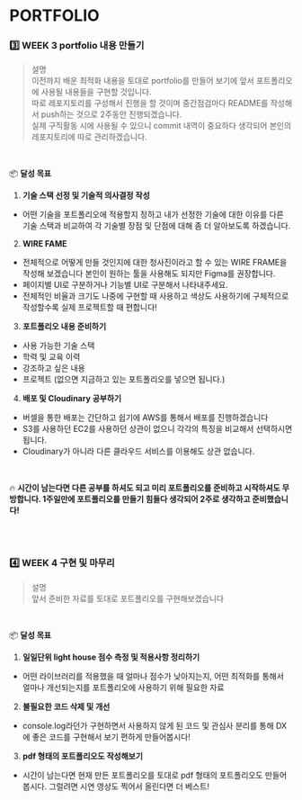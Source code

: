 # PORTFOLIO

### 3️⃣ WEEK 3 portfolio 내용 만들기

> 설명
> <br>이전까지 배운 최적화 내용을 토대로 portfolio를 만들어 보기에 앞서 포트폴리오에 사용될 내용들을 구현할 것입니다.
> <br>따로 레포지토리를 구성해서 진행을 할 것이며 중간점검마다 README를 작성해서 push하는 것으로 2주동안 진행되겠습니다.
> <br>실제 구직활동 시에 사용될 수 있으니 commit 내역이 중요하다 생각되어 본인의 레포지토리에 따로 관리하겠습니다.

<br>

📦 **달성 목표**

1. **기술 스택 선정 및 기술적 의사결정 작성**

- 어떤 기술을 포트폴리오에 적용할지 정하고 내가 선정한 기술에 대한 이유를 다른 기술 스택과 비교하여 각 기술별 장점 및 단점에 대해 좀 더 알아보도록 하겠습니다.

2. **WIRE FAME**

- 전체적으로 어떻게 만들 것인지에 대한 청사진이라고 할 수 있는 WIRE FRAME을 작성해 보겠습니다 본인이 원하는 툴을 사용해도 되지만 Figma를 권장합니다.
- 페이지별 UI로 구분하거나 기능별 UI로 구분해서 나타내주세요.
- 전체적인 비율과 크기도 나중에 구현할 때 사용하고 색상도 사용하기에 구체적으로 작성할수록 실제 프로젝트할 때 편합니다!

3. **포트폴리오 내용 준비하기**

- 사용 가능한 기술 스택
- 학력 및 교육 이력
- 강조하고 싶은 내용
- 프로젝트 (없으면 지금하고 있는 포트폴리오를 넣으면 됩니다.)

4. **배포 및 Cloudinary 공부하기**

- 버셀을 통한 배포는 간단하고 쉽기에 AWS를 통해서 배포를 진행하겠습니다
- S3를 사용하던 EC2를 사용하던 상관이 없으니 각각의 특징을 비교해서 선택하시면 됩니다.
- Cloudinary가 아니라 다른 클라우드 서비스를 이용해도 상관 없습니다.

<br>

🔥 **시간이 남는다면 다른 공부를 하셔도 되고 미리 포트폴리오를 준비하고 시작하셔도 무방합니다. 1주일만에 포트폴리오를 만들기 힘들다 생각되어 2주로 생각하고 준비했습니다!**

<br>
<br>

### 4️⃣ WEEK 4 구현 및 마무리

> 설명
> <br>앞서 준비한 자료를 토대로 포트폴리오를 구현해보겠습니다

<br>

📦 **달성 목표**

1. **일일단위 light house 점수 측정 및 적용사항 정리하기**

- 어떤 라이브러리를 적용했을 때 얼마나 점수가 낮아지는지, 어떤 최적화를 통해서 얼마나 개선되는지를 포트폴리오에 사용하기 위해 필요한 자료

2. **불필요한 코드 삭제 및 개선**

- console.log라던가 구현하면서 사용하지 않게 된 코드 및 관심사 분리를 통해 DX에 좋은 코드를 구현해서 보기 편하게 만들어봅시다!

3. **pdf 형태의 포트폴리오도 작성해보기**

- 시간이 남는다면 현재 만든 포트폴리오를 토대로 pdf 형태의 포트폴리오도 만들어봅시다. 그럴려면 시연 영상도 찍어서 올린다면 더 베스트!
